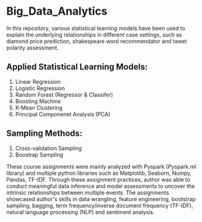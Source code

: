 # Big_Data_Analytics

In this repository, various statistical learning models have been used to explain the underlying relationships in different case settings, such as diamond price prediction, shakespeare word recommendator and tweet polarity assessment.

## Applied Statistical Learning Models:
1. Linear Regression
2. Logistic Regression
3. Random Forest (Regressor & Classifer)
4. Boosting Machine
5. K-Mean Clustering
6. Principal Componenet Analysis (PCA)

## Sampling Methods:
1. Cross-validation Sampling
2. Boostrap Sampling

These course assignments were mainly analyzed with Pyspark (Pyspark.ml library) and multiple python libraries such as Matplotlib, Seaborn, Numpy, Pandas, TF-IDF. Through these assignment practices, author was able to conduct meaningful data inference and model assessments to uncover the intrinsic relationships between multiple events. The assignments showcased author's skills in data wrangling, feature engineering, bootstrap sampling, bagging, term frequency/inverse document
frequency (TF-IDF), natural language processing (NLP) and sentiment analysis.




